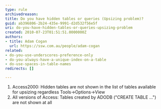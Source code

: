 ```yaml
---
type: rule
archivedreason: 
title: Do you have hidden tables or queries (Upsizing problem)?
guid: ab396806-2b24-435e-9991-d2d532f56e5f
uri: do-you-have-hidden-tables-or-queries-upsizing-problem
created: 2010-07-23T01:51:51.0000000Z
authors:
- title: Adam Cogan
  url: https://ssw.com.au/people/adam-cogan
related:
- do-you-use-underscores-preference-only
- do-you-always-have-a-unique-index-on-a-table
- do-use-spaces-in-table-names
redirects: []

---
```




  <ol>
    <li>Access2000&#58; Hidden tables are not shown in the list of tables available for upsizing regardless Tools-&gt;Options-&gt;View </li>
    <li>All versions of Access&#58; Tables created by ADODB (&quot;CREATE TABLE ...&quot;) are not shown at all </li>
</ol>

<br><excerpt class='endintro'></excerpt><br>




